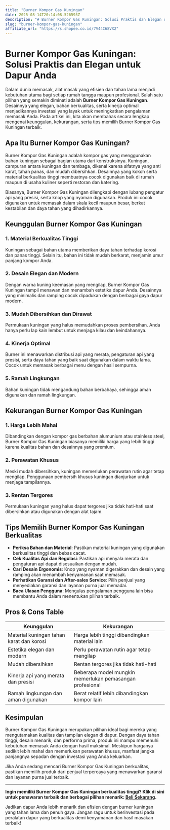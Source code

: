 ```yaml
---
title: "Burner Kompor Gas Kuningan"
date: 2025-08-14T20:14:08.526593Z
description: "# Burner Kompor Gas Kuningan: Solusi Praktis dan Elegan untuk Dapur Anda..."
slug: "burner-kompor-gas-kuningan"
affiliate_url: "https://s.shopee.co.id/7V44C68VX2"
---
```

# Burner Kompor Gas Kuningan: Solusi Praktis dan Elegan untuk Dapur Anda

Dalam dunia memasak, alat masak yang efisien dan tahan lama menjadi kebutuhan utama bagi setiap rumah tangga maupun profesional. Salah satu pilihan yang semakin diminati adalah **Burner Kompor Gas Kuningan**. Desainnya yang elegan, bahan berkualitas, serta kinerja optimal menjadikannya investasi yang layak untuk meningkatkan pengalaman memasak Anda. Pada artikel ini, kita akan membahas secara lengkap mengenai keunggulan, kekurangan, serta tips memilih Burner Kompor Gas Kuningan terbaik.

## Apa Itu Burner Kompor Gas Kuningan?

Burner Kompor Gas Kuningan adalah kompor gas yang menggunakan bahan kuningan sebagai bagian utama dari konstruksinya. Kuningan, campuran antara kuningan dan tembaga, dikenal karena sifatnya yang anti karat, tahan panas, dan mudah dibersihkan. Desainnya yang kokoh serta material berkualitas tinggi membuatnya cocok digunakan baik di rumah maupun di usaha kuliner seperti restoran dan katering.

Biasanya, Burner Kompor Gas Kuningan dilengkapi dengan lubang pengatur api yang presisi, serta knop yang nyaman digunakan. Produk ini cocok digunakan untuk memasak dalam skala kecil maupun besar, berkat kestabilan dan daya tahan yang dihadirkannya.

## Keunggulan Burner Kompor Gas Kuningan

### 1. Material Berkualitas Tinggi

Kuningan sebagai bahan utama memberikan daya tahan terhadap korosi dan panas tinggi. Selain itu, bahan ini tidak mudah berkarat, menjamin umur panjang kompor Anda.

### 2. Desain Elegan dan Modern

Dengan warna kuning keemasan yang mengilap, Burner Kompor Gas Kuningan tampil menawan dan menambah estetika dapur Anda. Desainnya yang minimalis dan ramping cocok dipadukan dengan berbagai gaya dapur modern.

### 3. Mudah Dibersihkan dan Dirawat

Permukaan kuningan yang halus memudahkan proses pembersihan. Anda hanya perlu lap kain lembut untuk menjaga kilau dan keindahannya.

### 4. Kinerja Optimal

Burner ini menawarkan distribusi api yang merata, pengaturan api yang presisi, serta daya tahan yang baik saat digunakan dalam waktu lama. Cocok untuk memasak berbagai menu dengan hasil sempurna.

### 5. Ramah Lingkungan

Bahan kuningan tidak mengandung bahan berbahaya, sehingga aman digunakan dan ramah lingkungan.

## Kekurangan Burner Kompor Gas Kuningan

### 1. Harga Lebih Mahal

Dibandingkan dengan kompor gas berbahan alumunium atau stainless steel, Burner Kompor Gas Kuningan biasanya memiliki harga yang lebih tinggi karena kualitas bahan dan desainnya yang premium.

### 2. Perawatan Khusus

Meski mudah dibersihkan, kuningan memerlukan perawatan rutin agar tetap mengilap. Penggunaan pembersih khusus kuningan dianjurkan untuk menjaga tampilannya.

### 3. Rentan Tergores

Permukaan kuningan yang halus dapat tergores jika tidak hati-hati saat dibersihkan atau digunakan dengan alat tajam.

## Tips Memilih Burner Kompor Gas Kuningan Berkualitas

- **Periksa Bahan dan Material**: Pastikan material kuningan yang digunakan berkualitas tinggi dan bebas cacat.
- **Cek Kualitas Api dan Regulasi**: Pastikan api menyala merata dan pengaturan api dapat disesuaikan dengan mudah.
- **Cari Desain Ergonomis**: Knop yang nyaman digerakkan dan desain yang ramping akan menambah kenyamanan saat memasak.
- **Perhatikan Garansi dan After-sales Service**: Pilih penjual yang menyediakan garansi dan layanan purna jual memadai.
- **Baca Ulasan Pengguna**: Mengulas pengalaman pengguna lain bisa membantu Anda dalam menentukan pilihan terbaik.

## Pros & Cons Table

| **Keunggulan** | **Kekurangan** |
|----------------|----------------|
| Material kuningan tahan karat dan korosi | Harga lebih tinggi dibandingkan material lain |
| Estetika elegan dan modern | Perlu perawatan rutin agar tetap mengilap |
| Mudah dibersihkan | Rentan tergores jika tidak hati-hati |
| Kinerja api yang merata dan presisi | Beberapa model mungkin memerlukan pemasangan profesional |
| Ramah lingkungan dan aman digunakan | Berat relatif lebih dibandingkan kompor lain |

## Kesimpulan

Burner Kompor Gas Kuningan merupakan pilihan ideal bagi mereka yang mengutamakan kualitas dan tampilan elegan di dapur. Dengan daya tahan tinggi, desain menarik, dan performa prima, produk ini mampu memenuhi kebutuhan memasak Anda dengan hasil maksimal. Meskipun harganya sedikit lebih mahal dan memerlukan perawatan khusus, manfaat jangka panjangnya sepadan dengan investasi yang Anda keluarkan.

Jika Anda sedang mencari Burner Kompor Gas Kuningan berkualitas, pastikan memilih produk dari penjual terpercaya yang menawarkan garansi dan layanan purna jual terbaik.

---

**Ingin memiliki Burner Kompor Gas Kuningan berkualitas tinggi? Klik di sini untuk penawaran terbaik dan berbagai pilihan menarik: [Beli Sekarang](https://s.shopee.co.id/7V44C68VX2).**

Jadikan dapur Anda lebih menarik dan efisien dengan burner kuningan yang tahan lama dan penuh gaya. Jangan ragu untuk berinvestasi pada peralatan dapur yang berkualitas demi kenyamanan dan hasil masakan terbaik!